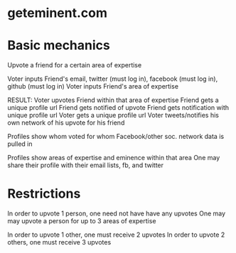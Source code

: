 geteminent.com
==============

Basic mechanics
===============
Upvote a friend for a certain area of expertise

Voter inputs Friend's email, twitter (must log in), facebook (must log in), github (must log in)
Voter inputs Friend's area of expertise

RESULT: 
Voter upvotes Friend within that area of expertise
Friend gets a unique profile url
Friend gets notified of upvote
Friend gets notification with unique profile url
Voter gets a unique profile url
Voter tweets/notifies his own network of his upvote for his friend

Profiles show whom voted for whom
Facebook/other soc. network data is pulled in

Profiles show areas of expertise and eminence within that area
One may share their profile with their email lists, fb, and twitter

Restrictions
============
In order to upvote 1 person, one need not have have any upvotes
One may may upvote a person for up to 3 areas of expertise

In order to upvote 1 other, one must receive 2 upvotes
In order to upvote 2 others, one must receive 3 upvotes
